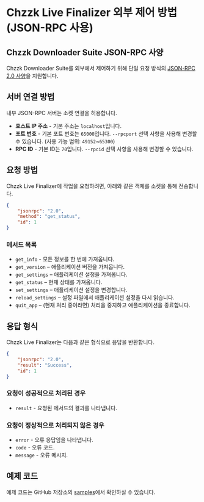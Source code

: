# Chzzk Live Finalizer 외부 제어 방법 (JSON-RPC 사용)

## Chzzk Downloader Suite JSON-RPC 사양
Chzzk Downloader Suite를 외부에서 제어하기 위해 단일 요청 방식의 [JSON-RPC 2.0 사양](https://www.jsonrpc.org/specification)을 지원합니다.

## 서버 연결 방법
내부 JSON-RPC 서버는 소켓 연결을 허용합니다.

* **호스트 IP 주소** - 기본 주소는 `localhost`입니다.
* **포트 번호** - 기본 포트 번호는 `65000`입니다. `--rpcport` 선택 사항을 사용해 변경할 수 있습니다. (사용 가능 범위: `49152`~`65300`)
* **RPC ID** - 기본 ID는 `70`입니다. `--rpcid` 선택 사항을 사용해 변경할 수 있습니다.

## 요청 방법
Chzzk Live Finalizer에 작업을 요청하려면, 아래와 같은 객체를 소켓을 통해 전송합니다.

```json
{
    "jsonrpc": "2.0",
    "method": "get_status",
    "id": 1
}
```

### 메서드 목록
* `get_info` - 모든 정보를 한 번에 가져옵니다.
* `get_version` – 애플리케이션 버전을 가져옵니다.
* `get_settings` – 애플리케이션 설정을 가져옵니다.
* `get_status` – 현재 상태를 가져옵니다.
* `set_settings` – 애플리케이션 설정을 변경합니다.
* `reload_settings` – 설정 파일에서 애플리케이션 설정을 다시 읽습니다.
* `quit_app` – (현재 처리 중이라면) 처리을 중지하고 애플리케이션을 종료합니다.

## 응답 형식
Chzzk Live Finalizer는 다음과 같은 형식으로 응답을 반환합니다.

```json
{
    "jsonrpc": "2.0",
    "result": "Success",
    "id": 1
}
```

### 요청이 성공적으로 처리된 경우
* `result` - 요청된 메서드의 결과를 나타냅니다.

### 요청이 정상적으로 처리되지 않은 경우
* `error` - 오류 응답임을 나타냅니다.
* `code` - 오류 코드.
* `message` - 오류 메시지.

## 예제 코드
예제 코드는 GitHub 저장소의 [samples](https://github.com/Choonholic/ChzzkDownloader/blob/main/samples/)에서 확인하실 수 있습니다.
